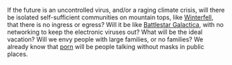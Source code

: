 If the future is an uncontrolled virus, and/or a raging climate crisis, will there be isolated self-sufficient communities on mountain tops, like <a href="https://gameofthrones.fandom.com/wiki/Winterfell">Winterfell</a>, that there is no ingress or egress? Will it be like <a href="https://en.battlestarwikiclone.org/wiki/Cylon_computer_virus">Battlestar Galactica</a>, with no networking to keep the electronic viruses out? What will be the ideal vacation? Will we envy people with large families, or no families? We already know that <a href="http://scripting.com/2020/05/05.html#a145422">porn</a> will be people talking without masks in public places. 
